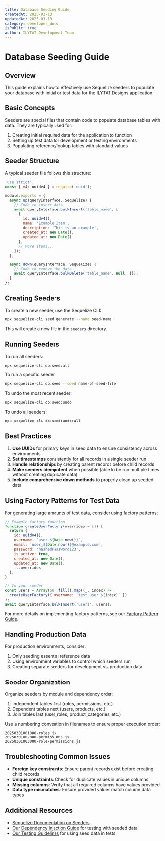 ```yaml
---
title: Database Seeding Guide
createdAt: 2025-03-13
updatedAt: 2025-03-13
category: developer_docs
isPublic: true
author: ILYTAT Development Team
---
```


# Database Seeding Guide

## Overview

This guide explains how to effectively use Sequelize seeders to populate your database with initial or test data for the ILYTAT Designs application.

## Basic Concepts

Seeders are special files that contain code to populate database tables with data. They are typically used for:

1. Creating initial required data for the application to function
2. Setting up test data for development or testing environments
3. Populating reference/lookup tables with standard values

## Seeder Structure

A typical seeder file follows this structure:

```javascript
'use strict';
const { v4: uuidv4 } = require('uuid');

module.exports = {
  async up(queryInterface, Sequelize) {
    // Code to insert data
    await queryInterface.bulkInsert('table_name', [
      {
        id: uuidv4(),
        name: 'Example Item',
        description: 'This is an example',
        created_at: new Date(),
        updated_at: new Date()
      },
      // More items...
    ]);
  },

  async down(queryInterface, Sequelize) {
    // Code to remove the data
    await queryInterface.bulkDelete('table_name', null, {});
  }
};
```

## Creating Seeders

To create a new seeder, use the Sequelize CLI:

```bash
npx sequelize-cli seed:generate --name seed-name
```

This will create a new file in the `seeders` directory.

## Running Seeders

To run all seeders:

```bash
npx sequelize-cli db:seed:all
```

To run a specific seeder:

```bash
npx sequelize-cli db:seed --seed name-of-seed-file
```

To undo the most recent seeder:

```bash
npx sequelize-cli db:seed:undo
```

To undo all seeders:

```bash
npx sequelize-cli db:seed:undo:all
```

## Best Practices

1. **Use UUIDs** for primary keys in seed data to ensure consistency across environments
2. **Set timestamps** consistently for all records in a single seeder run
3. **Handle relationships** by creating parent records before child records
4. **Make seeders idempotent** when possible (able to be run multiple times without creating duplicate data)
5. **Include comprehensive down methods** to properly clean up seeded data

## Using Factory Patterns for Test Data

For generating large amounts of test data, consider using factory patterns:

```javascript
// Example factory function
function createUserFactory(overrides = {}) {
  return {
    id: uuidv4(),
    username: `user_${Date.now()}`,
    email: `user_${Date.now()}@example.com`,
    password: 'hashedPassword123',
    is_active: true,
    created_at: new Date(),
    updated_at: new Date(),
    ...overrides
  };
}

// In your seeder
const users = Array(50).fill().map((_, index) => 
  createUserFactory({ username: `test_user_${index}` })
);
await queryInterface.bulkInsert('users', users);
```

For more details on implementing factory patterns, see our [Factory Pattern Guide](./patterns/factory_pattern.md).

## Handling Production Data

For production environments, consider:

1. Only seeding essential reference data
2. Using environment variables to control which seeders run
3. Creating separate seeders for development vs. production data

## Seeder Organization

Organize seeders by module and dependency order:

1. Independent tables first (roles, permissions, etc.)
2. Dependent tables next (users, products, etc.)
3. Join tables last (user_roles, product_categories, etc.)

Use a numbering convention in filenames to ensure proper execution order:

```
20250301001000-roles.js
20250301002000-permissions.js
20250301003000-role-permissions.js
```

## Troubleshooting Common Issues

- **Foreign key constraints**: Ensure parent records exist before creating child records
- **Unique constraints**: Check for duplicate values in unique columns
- **Missing columns**: Verify that all required columns have values provided
- **Data type mismatches**: Ensure provided values match column data types

## Additional Resources

- [Sequelize Documentation on Seeders](https://sequelize.org/master/manual/migrations.html#creating-first-seed)
- [Our Dependency Injection Guide](./dependency_injection.md) for testing with seeded data
- [Our Testing Guidelines](./testing_guidelines.md) for using seed data in tests
